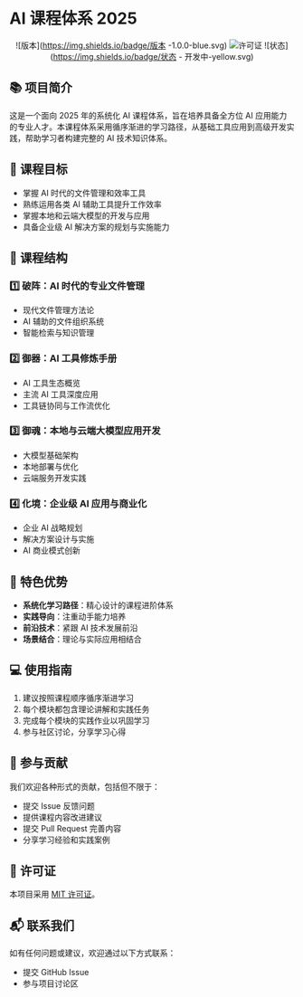 # AI 课程体系 2025

<div align="center">

![版本](https://img.shields.io/badge/版本 -1.0.0-blue.svg)
![许可证](https://img.shields.io/badge/许可证-MIT-green.svg)
![状态](https://img.shields.io/badge/状态 - 开发中-yellow.svg)

</div>

## 📚 项目简介

这是一个面向 2025 年的系统化 AI 课程体系，旨在培养具备全方位 AI 应用能力的专业人才。本课程体系采用循序渐进的学习路径，从基础工具应用到高级开发实践，帮助学习者构建完整的 AI 技术知识体系。

## 🎯 课程目标

- 掌握 AI 时代的文件管理和效率工具
- 熟练运用各类 AI 辅助工具提升工作效率
- 掌握本地和云端大模型的开发与应用
- 具备企业级 AI 解决方案的规划与实施能力

## 📖 课程结构

### 1️⃣ 破阵：AI 时代的专业文件管理
- 现代文件管理方法论
- AI 辅助的文件组织系统
- 智能检索与知识管理

### 2️⃣ 御器：AI 工具修炼手册
- AI 工具生态概览
- 主流 AI 工具深度应用
- 工具链协同与工作流优化

### 3️⃣ 御魂：本地与云端大模型应用开发
- 大模型基础架构
- 本地部署与优化
- 云端服务开发实践

### 4️⃣ 化境：企业级 AI 应用与商业化
- 企业 AI 战略规划
- 解决方案设计与实施
- AI 商业模式创新

## 🚀 特色优势

- **系统化学习路径**：精心设计的课程进阶体系
- **实践导向**：注重动手能力培养
- **前沿技术**：紧跟 AI 技术发展前沿
- **场景结合**：理论与实际应用相结合

## 💻 使用指南

1. 建议按照课程顺序循序渐进学习
2. 每个模块都包含理论讲解和实践任务
3. 完成每个模块的实践作业以巩固学习
4. 参与社区讨论，分享学习心得

## 🤝 参与贡献

我们欢迎各种形式的贡献，包括但不限于：

- 提交 Issue 反馈问题
- 提供课程内容改进建议
- 提交 Pull Request 完善内容
- 分享学习经验和实践案例

## 📄 许可证

本项目采用 [MIT 许可证](LICENSE)。

## 📬 联系我们

如有任何问题或建议，欢迎通过以下方式联系：

- 提交 GitHub Issue
- 参与项目讨论区 

